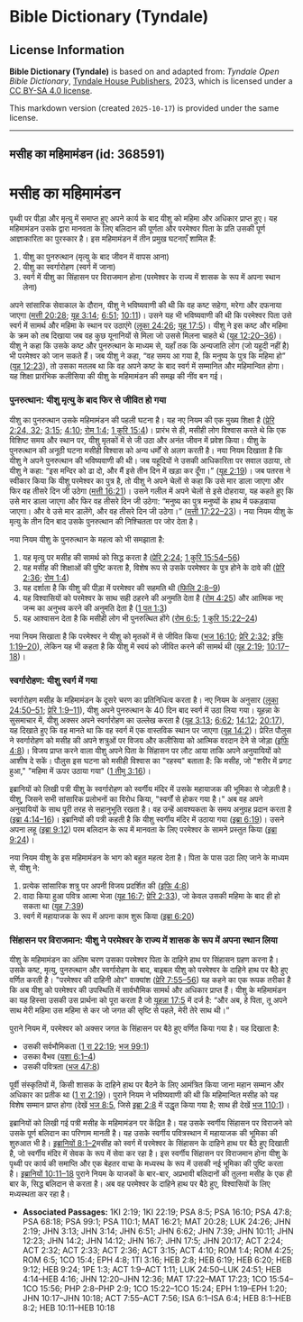# Bible Dictionary (Tyndale)

## License Information

**Bible Dictionary (Tyndale)** is based on and adapted from: _Tyndale Open Bible Dictionary_, [Tyndale House Publishers](https://tyndaleopenresources.com/), 2023, which is licensed under a [CC BY-SA 4.0 license](https://creativecommons.org/licenses/by-sa/4.0/legalcode.en).

This markdown version (created `2025-10-17`) is provided under the same license.



--------------------------------

## मसीह का महिमामंडन (id: 368591)

मसीह का महिमामंडन
=================

पृथ्वी पर पीड़ा और मृत्यु में समाप्त हुए अपने कार्य के बाद यीशु को महिमा और अधिकार प्राप्त हुए। यह महिमामंडन उसके द्वारा मानवता के लिए बलिदान की पूर्णता और परमेश्वर पिता के प्रति उसकी पूर्ण आज्ञाकारिता का पुरस्कार है। इस महिमामंडन में तीन प्रमुख घटनाएँ शामिल हैं:

1. यीशु का पुनरुत्थान (मृत्यु के बाद जीवन में वापस आना)
2. यीशु का स्वर्गारोहण (स्वर्ग में जाना)
3. स्वर्ग में यीशु का सिंहासन पर विराजमान होना (परमेश्वर के राज्य में शासक के रूप में अपना स्थान लेना)

अपने सांसारिक सेवाकाल के दौरान, यीशु ने भविष्यवाणी की थी कि वह कष्ट सहेगा, मरेगा और दफनाया जाएगा ([मत्ती 20:28](https://ref.ly/Matt20:28); [यूह 3:14](https://ref.ly/John3:14); [6:51](https://ref.ly/John6:51); [10:11](https://ref.ly/John10:11))। उसने यह भी भविष्यवाणी की थी कि परमेश्वर पिता उसे स्वर्ग में सामर्थ और महिमा के स्थान पर उठाएंगे ([लूका 24:26](https://ref.ly/Luke24:26); [यूह 17:5](https://ref.ly/John17:5))। यीशु ने इस कष्ट और महिमा के क्रम को तब दिखाया जब वह कुछ यूनानियों से मिला जो उससे मिलना चाहते थे ([यूह 12:20–36](https://ref.ly/John12:20-John12:36))। यीशु ने कहा कि उसके कष्ट और पुनरुत्थान के माध्यम से, यहाँ तक कि अन्यजाति लोग (जो यहूदी नहीं है) भी परमेश्वर को जान सकते हैं। जब यीशु ने कहा, “वह समय आ गया है, कि मनुष्य के पुत्र कि महिमा हो” ([यूह 12:23](https://ref.ly/John12:23)), तो उसका मतलब था कि वह अपने कष्ट के बाद स्वर्ग में सम्मानित और महिमान्वित होगा। यह शिक्षा प्रारंभिक कलीसिया की यीशु के महिमामंडन की समझ की नींव बन गई।

### पुनरुत्थान: यीशु मृत्यु के बाद फिर से जीवित हो गया

यीशु का पुनरुत्थान उसके महिमामंडन की पहली घटना है। यह नए नियम की एक मुख्य शिक्षा है ([प्रेरि 2:24, 32](https://ref.ly/Acts2:24,Acts2:32); [3:15](https://ref.ly/Acts3:15); [4:10](https://ref.ly/Acts4:10); [रोम 1:4](https://ref.ly/Rom1:4); [1 कुरि 15:4](https://ref.ly/1Cor15:4))। प्रारंभ से ही, मसीही लोग विश्वास करते थे कि एक विशिष्ट समय और स्थान पर, यीशु मृतकों में से जी उठा और अनंत जीवन में प्रवेश किया। यीशु के पुनरुत्थान की अनूठी घटना मसीही विश्वास को अन्य धर्मों से अलग करती है। नया नियम दिखाता है कि यीशु ने अपने पुनरुत्थान की भविष्यवाणी की थी। जब यहूदियों ने उसकी आधिकारिता पर सवाल उठाया, तो यीशु ने कहा: “इस मन्दिर को ढा दो, और मैं इसे तीन दिन में खड़ा कर दूँगा।” ([यूह 2:19](https://ref.ly/John2:19))। जब पतरस ने स्वीकार किया कि यीशु परमेश्वर का पुत्र है, तो यीशु ने अपने चेलों से कहा कि उसे मार डाला जाएगा और फिर वह तीसरे दिन जी उठेगा ([मत्ती 16:21](https://ref.ly/Matt16:21))। उसने गलील में अपने चेलों से इसे दोहराया, यह कहते हुए कि उसे मार डाला जाएगा और फिर वह तीसरे दिन जी उठेगा: “मनुष्य का पुत्र मनुष्यों के हाथ में पकड़वाया जाएगा। और वे उसे मार डालेंगे, और वह तीसरे दिन जी उठेगा।” ([मत्ती 17:22–23](https://ref.ly/Matt17:22-Matt17:23))। नया नियम यीशु के मृत्यु के तीन दिन बाद उसके पुनरुत्थान की निश्चितता पर जोर देता है।

नया नियम यीशु के पुनरुत्थान के महत्व को भी समझाता है:

1. यह मृत्यु पर मसीह की सामर्थ को सिद्ध करता है ([प्रेरि 2:24](https://ref.ly/Acts2:24); [1 कुरि 15:54–56](https://ref.ly/1Cor15:54-1Cor15:56))
2. यह मसीह की शिक्षाओं की पुष्टि करता है, विशेष रूप से उसके परमेश्वर के पुत्र होने के दावे की ([प्रेरि 2:36](https://ref.ly/Acts2:36); [रोम 1:4](https://ref.ly/Rom1:4))
3. यह दर्शाता है कि यीशु की पीड़ा में परमेश्वर की सहमति थी ([फिलि 2:8–9](https://ref.ly/Phil2:8-Phil2:9))
4. यह विश्वासियों को परमेश्वर के साथ सही ठहरने की अनुमति देता है ([रोम 4:25](https://ref.ly/Rom4:25)) और आत्मिक नए जन्म का अनुभव करने की अनुमति देता है ([1 पत 1:3](https://ref.ly/1Pet1:3))
5. यह आश्वासन देता है कि मसीही लोग भी पुनरुत्थित होंगे ([रोम 6:5](https://ref.ly/Rom6:5); [1 कुरि 15:22–24](https://ref.ly/1Cor15:22-1Cor15:24))

नया नियम सिखाता है कि परमेश्वर ने यीशु को मृतकों में से जीवित किया ([भज 16:10](https://ref.ly/Ps16:10); [प्रेरि 2:32](https://ref.ly/Acts2:32); [इफि 1:19–20](https://ref.ly/Eph1:19-Eph1:20)), लेकिन यह भी कहता है कि यीशु में स्वयं को जीवित करने की सामर्थ थी ([यूह 2:19](https://ref.ly/John2:19); [10:17–18](https://ref.ly/John10:17-John10:18))।

### स्वर्गारोहण: यीशु स्वर्ग में गया

स्वर्गारोहण मसीह के महिमामंडन के दूसरे चरण का प्रतिनिधित्व करता है। नए नियम के अनुसार ([लूका 24:50–51](https://ref.ly/Luke24:50-Luke24:51); [प्रेरि 1:9–11](https://ref.ly/Acts1:9-Acts1:11)), यीशु अपने पुनरुत्थान के 40 दिन बाद स्वर्ग में उठा लिया गया। यूहन्ना के सुसमाचार में, यीशु अक्सर अपने स्वर्गारोहण का उल्लेख करता है ([यूह 3:13](https://ref.ly/John3:13); [6:62](https://ref.ly/John6:62); [14:12](https://ref.ly/John14:12); [20:17](https://ref.ly/John20:17)), यह दिखाते हुए कि वह मानते था कि वह स्वर्ग में एक वास्तविक स्थान पर जाएगा ([यूह 14:2](https://ref.ly/John14:2))। प्रेरित पौलुस ने स्वर्गारोहण को मसीह की अपने शत्रुओं पर विजय और कलीसिया को आत्मिक वरदान देने से जोड़ा ([इफि 4:8](https://ref.ly/Eph4:8))। विजय प्राप्त करने वाला यीशु अपने पिता के सिंहासन पर लौट आया ताकि अपने अनुयायियों को आशीष दे सकें। पौलुस इस घटना को मसीही विश्वास का "रहस्य" बताता है: कि मसीह, जो "शरीर में प्रगट हुआ," "महिमा में ऊपर उठाया गया" ([1 तीमु 3:16](https://ref.ly/1Tim3:16))।

इब्रानियों को लिखी पत्री यीशु के स्वर्गारोहण को स्वर्गीय मंदिर में उसके महायाजक की भूमिका से जोड़ती है। यीशु, जिसने सभी सांसारिक प्रलोभनों का विरोध किया, "स्वर्गों से होकर गया है।" अब वह अपने अनुयायियों के साथ पूरी तरह से सहानुभूति रखता है। वह उन्हें आवश्यकता के समय अनुग्रह प्रदान करता है ([इब्रा 4:14–16](https://ref.ly/Heb4:14-Heb4:16))। इब्रानियों की पत्री कहती है कि यीशु स्वर्गीय मंदिर में उठाया गया ([इब्रा 6:19](https://ref.ly/Heb6:19))। उसने अपना लहू ([इब्रा 9:12](https://ref.ly/Heb9:12)) परम बलिदान के रूप में मानवता के लिए परमेश्वर के सामने प्रस्तुत किया ([इब्रा 9:24](https://ref.ly/Heb9:24))।

नया नियम यीशु के इस महिमामंडन के भाग को बहुत महत्व देता है। पिता के पास उठा लिए जाने के माध्यम से, यीशु ने:

1. प्रत्येक सांसारिक शत्रु पर अपनी विजय प्रदर्शित की ([इफि 4:8](https://ref.ly/Eph4:8))
2. वादा किया हुआ पवित्र आत्मा भेजा ([यूह 16:7](https://ref.ly/John16:7); [प्रेरि 2:33](https://ref.ly/Acts2:33)), जो केवल उसकी महिमा के बाद ही हो सकता था ([यूह 7:39](https://ref.ly/John7:39))
3. स्वर्ग में महायाजक के रूप में अपना काम शुरू किया ([इब्रा 6:20](https://ref.ly/Heb6:20))

### सिंहासन पर विराजमान: यीशु ने परमेश्वर के राज्य में शासक के रूप में अपना स्थान लिया

यीशु के महिमामंडन का अंतिम चरण उसका परमेश्वर पिता के दाहिने हाथ पर सिंहासन ग्रहण करना है। उसके कष्ट, मृत्यु, पुनरुत्थान और स्वर्गारोहण के बाद, बाइबल यीशु को परमेश्वर के दाहिने हाथ पर बैठे हुए वर्णित करती है। "परमेश्वर की दाहिनी ओर" वाक्यांश ([प्रेरि 7:55–56](https://ref.ly/Acts7:55-Acts7:56)) यह कहने का एक रूपक तरीका है कि अब यीशु को परमेश्वर की उपस्थिति में सार्वभौमिक सामर्थ और अधिकार प्राप्त हैं। यीशु के महिमामंडन का यह हिस्सा उसकी उस प्रार्थना को पूरा करता है जो [यूहन्ना 17:5](https://ref.ly/John17:5) में दर्ज है: “और अब, हे पिता, तू अपने साथ मेरी महिमा उस महिमा से कर जो जगत की सृष्टि से पहले, मेरी तेरे साथ थी।”

पुराने नियम में, परमेश्वर को अक्सर जगत के सिंहासन पर बैठे हुए वर्णित किया गया है। यह दिखाता है:

* उसकी सर्वभौमिकता ([1 रा 22:19](https://ref.ly/1Kgs22:19); [भज 99:1](https://ref.ly/Ps99:1))
* उसका वैभव ([यशा 6:1–4](https://ref.ly/Isa6:1-Isa6:4))
* उसकी पवित्रता ([भज 47:8](https://ref.ly/Ps47:8))

पूर्वी संस्कृतियों में, किसी शासक के दाहिने हाथ पर बैठने के लिए आमंत्रित किया जाना महान सम्मान और अधिकार का प्रतीक था ([1 रा 2:19](https://ref.ly/1Kgs2:19))। पुराने नियम ने भविष्यवाणी की थी कि महिमान्वित मसीह को यह विशेष सम्मान प्राप्त होगा (देखें [भज 8:5](https://ref.ly/Ps8:5), जिसे [इब्रा 2:8](https://ref.ly/Heb2:8) में उद्धृत किया गया है; साथ ही देखें [भज 110:1](https://ref.ly/Ps110:1))।

इब्रानियों को लिखी गई पत्री मसीह के महिमामंडन पर केंद्रित है। यह उसके स्वर्गीय सिंहासन पर विराजने को उसके पूर्ण बलिदान का परिणाम मानती है। यह उसके स्वर्गीय पवित्रस्थान में महायाजक की भूमिका की शुरुआत भी है। [इब्रानियों 8:1–2](https://ref.ly/Heb8:1-Heb8:2)मसीह को स्वर्ग में परमेश्वर के सिंहासन के दाहिने हाथ पर बैठे हुए दिखाती है, जो स्वर्गीय मंदिर में सेवक के रूप में सेवा कर रहा है। इस स्वर्गीय सिंहासन पर विराजमान होना यीशु के पृथ्वी पर कार्य की समाप्ति और एक बेहतर वाचा के मध्यस्थ के रूप में उसकी नई भूमिका की पुष्टि करता है। [इब्रानियों 10:11–18](https://ref.ly/Heb10:11-Heb10:18) पुराने नियम के याजकों के बार\-बार, अप्रभावी बलिदानों की तुलना मसीह के एक ही बार के, सिद्ध बलिदान से करता है। अब वह परमेश्वर के दाहिने हाथ पर बैठे हुए, विश्वासियों के लिए मध्यस्थता कर रहा है।

* **Associated Passages:** 1KI 2:19; 1KI 22:19; PSA 8:5; PSA 16:10; PSA 47:8; PSA 68:18; PSA 99:1; PSA 110:1; MAT 16:21; MAT 20:28; LUK 24:26; JHN 2:19; JHN 3:13; JHN 3:14; JHN 6:51; JHN 6:62; JHN 7:39; JHN 10:11; JHN 12:23; JHN 14:2; JHN 14:12; JHN 16:7; JHN 17:5; JHN 20:17; ACT 2:24; ACT 2:32; ACT 2:33; ACT 2:36; ACT 3:15; ACT 4:10; ROM 1:4; ROM 4:25; ROM 6:5; 1CO 15:4; EPH 4:8; 1TI 3:16; HEB 2:8; HEB 6:19; HEB 6:20; HEB 9:12; HEB 9:24; 1PE 1:3; ACT 1:9–ACT 1:11; LUK 24:50–LUK 24:51; HEB 4:14–HEB 4:16; JHN 12:20–JHN 12:36; MAT 17:22–MAT 17:23; 1CO 15:54–1CO 15:56; PHP 2:8–PHP 2:9; 1CO 15:22–1CO 15:24; EPH 1:19–EPH 1:20; JHN 10:17–JHN 10:18; ACT 7:55–ACT 7:56; ISA 6:1–ISA 6:4; HEB 8:1–HEB 8:2; HEB 10:11–HEB 10:18


